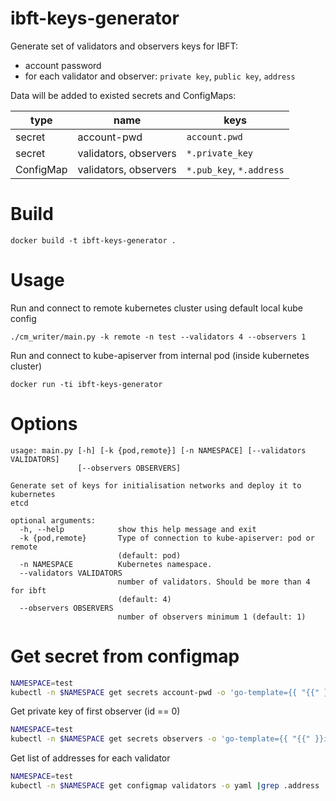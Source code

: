 # ibft-keys-generator
Generate set of validators and observers keys for IBFT:
- account password
- for each validator and observer: `private key`, `public key`, `address`

Data will be added to existed secrets and ConfigMaps:


| type      | name                  | keys                     |
|-----------|-----------------------|--------------------------|
| secret    | account-pwd           | `account.pwd`            |
| secret    | validators, observers | `*.private_key`          | 
| ConfigMap | validators, observers | `*.pub_key`, `*.address` | 


# Build
```
docker build -t ibft-keys-generator .
```

# Usage

Run and connect to remote kubernetes cluster using default local kube config
```
./cm_writer/main.py -k remote -n test --validators 4 --observers 1
```

Run and connect to kube-apiserver from internal pod (inside kubernetes cluster)
```
docker run -ti ibft-keys-generator
```

# Options
```
usage: main.py [-h] [-k {pod,remote}] [-n NAMESPACE] [--validators VALIDATORS]
               [--observers OBSERVERS]

Generate set of keys for initialisation networks and deploy it to kubernetes
etcd

optional arguments:
  -h, --help            show this help message and exit
  -k {pod,remote}       Type of connection to kube-apiserver: pod or remote
                        (default: pod)
  -n NAMESPACE          Kubernetes namespace.
  --validators VALIDATORS
                        number of validators. Should be more than 4 for ibft
                        (default: 4)
  --observers OBSERVERS
                        number of observers minimum 1 (default: 1)
```


# Get secret from configmap

```bash
NAMESPACE=test
kubectl -n $NAMESPACE get secrets account-pwd -o 'go-template={{ "{{" }}index .data "account.pwd"{{ "}}" }}' | base64 --decode; echo ""
```
Get private key of first observer (id == 0)

```bash
NAMESPACE=test
kubectl -n $NAMESPACE get secrets observers -o 'go-template={{ "{{" }}index .data "0.private_key"{{ "}}" }}' | base64 --decode; echo ""
```

Get list of addresses for each validator
```bash
NAMESPACE=test
kubectl -n $NAMESPACE get configmap validators -o yaml |grep .address

```
